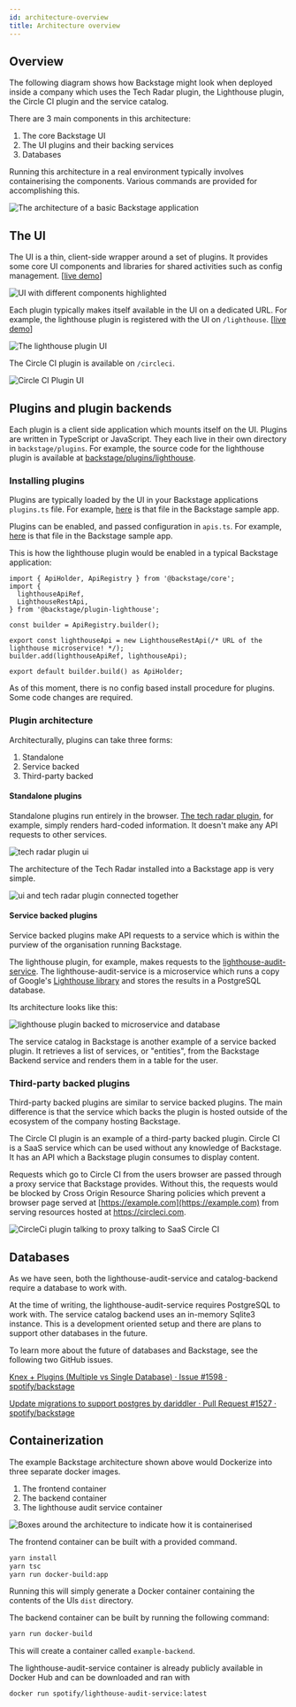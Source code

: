 ```yaml
---
id: architecture-overview
title: Architecture overview
---
```


## Overview

The following diagram shows how Backstage might look when deployed inside a
company which uses the Tech Radar plugin, the Lighthouse plugin, the Circle CI
plugin and the service catalog.

There are 3 main components in this architecture:

1. The core Backstage UI
2. The UI plugins and their backing services
3. Databases

Running this architecture in a real environment typically involves
containerising the components. Various commands are provided for accomplishing
this.

![The architecture of a basic Backstage application](../assets/architecture-overview/backstage-typical-architecture.png)

## The UI

The UI is a thin, client-side wrapper around a set of plugins. It provides some
core UI components and libraries for shared activities such as config
management. [[live demo](https://backstage-demo.roadie.io/)]

![UI with different components highlighted](../assets/architecture-overview/core-vs-plugin-components-highlighted.png)

Each plugin typically makes itself available in the UI on a dedicated URL. For
example, the lighthouse plugin is registered with the UI on `/lighthouse`.
[[live demo](https://backstage-demo.roadie.io/lighthouse)]

![The lighthouse plugin UI](../assets/architecture-overview/lighthouse-plugin.png)

The Circle CI plugin is available on `/circleci`.

![Circle CI Plugin UI](../assets/architecture-overview/circle-ci.png)

## Plugins and plugin backends

Each plugin is a client side application which mounts itself on the UI. Plugins
are written in TypeScript or JavaScript. They each live in their own directory
in `backstage/plugins`. For example, the source code for the lighthouse plugin
is available at
[backstage/plugins/lighthouse](https://github.com/spotify/backstage/tree/master/plugins/lighthouse).

### Installing plugins

Plugins are typically loaded by the UI in your Backstage applications
`plugins.ts` file. For example,
[here](https://github.com/spotify/backstage/blob/master/packages/app/src/plugins.ts)
is that file in the Backstage sample app.

Plugins can be enabled, and passed configuration in `apis.ts`. For example,
[here](https://github.com/spotify/backstage/blob/master/packages/app/src/apis.ts)
is that file in the Backstage sample app.

This is how the lighthouse plugin would be enabled in a typical Backstage
application:

```tsx
import { ApiHolder, ApiRegistry } from '@backstage/core';
import {
  lighthouseApiRef,
  LighthouseRestApi,
} from '@backstage/plugin-lighthouse';

const builder = ApiRegistry.builder();

export const lighthouseApi = new LighthouseRestApi(/* URL of the lighthouse microservice! */);
builder.add(lighthouseApiRef, lighthouseApi);

export default builder.build() as ApiHolder;
```

As of this moment, there is no config based install procedure for plugins. Some
code changes are required.

### Plugin architecture

Architecturally, plugins can take three forms:

1. Standalone
2. Service backed
3. Third-party backed

#### Standalone plugins

Standalone plugins run entirely in the browser.
[The tech radar plugin](https://backstage-demo.roadie.io/tech-radar), for
example, simply renders hard-coded information. It doesn't make any API requests
to other services.

![tech radar plugin ui](../assets/architecture-overview/tech-radar-plugin.png)

The architecture of the Tech Radar installed into a Backstage app is very
simple.

![ui and tech radar plugin connected together](../assets/architecture-overview/tech-radar-plugin-architecture.png)

#### Service backed plugins

Service backed plugins make API requests to a service which is within the
purview of the organisation running Backstage.

The lighthouse plugin, for example, makes requests to the
[lighthouse-audit-service](https://github.com/spotify/lighthouse-audit-service).
The lighthouse-audit-service is a microservice which runs a copy of Google's
[Lighthouse library](https://github.com/GoogleChrome/lighthouse/) and stores the
results in a PostgreSQL database.

Its architecture looks like this:

![lighthouse plugin backed to microservice and database](../assets/architecture-overview/lighthouse-plugin-architecture.png)

The service catalog in Backstage is another example of a service backed plugin.
It retrieves a list of services, or "entities", from the Backstage Backend
service and renders them in a table for the user.

### Third-party backed plugins

Third-party backed plugins are similar to service backed plugins. The main
difference is that the service which backs the plugin is hosted outside of the
ecosystem of the company hosting Backstage.

The Circle CI plugin is an example of a third-party backed plugin. Circle CI is
a SaaS service which can be used without any knowledge of Backstage. It has an
API which a Backstage plugin consumes to display content.

Requests which go to Circle CI from the users browser are passed through a proxy
service that Backstage provides. Without this, the requests would be blocked by
Cross Origin Resource Sharing policies which prevent a browser page served at
[https://example.com](https://example.com) from serving resources hosted at
https://circleci.com.

![CircleCi plugin talking to proxy talking to SaaS Circle CI](../assets/architecture-overview/circle-ci-plugin-architecture.png)

## Databases

As we have seen, both the lighthouse-audit-service and catalog-backend require a
database to work with.

At the time of writing, the lighthouse-audit-service requires PostgreSQL to work
with. The service catalog backend uses an in-memory Sqlite3 instance. This is a
development oriented setup and there are plans to support other databases in the
future.

To learn more about the future of databases and Backstage, see the following two
GitHub issues.

[Knex + Plugins (Multiple vs Single Database) · Issue #1598 · spotify/backstage](https://github.com/spotify/backstage/issues/1598)

[Update migrations to support postgres by dariddler · Pull Request #1527 · spotify/backstage](https://github.com/spotify/backstage/pull/1527#discussion_r450374145)

## Containerization

The example Backstage architecture shown above would Dockerize into three
separate docker images.

1. The frontend container
2. The backend container
3. The lighthouse audit service container

![Boxes around the architecture to indicate how it is containerised](../assets/architecture-overview/containerised.png)

The frontend container can be built with a provided command.

```bash
yarn install
yarn tsc
yarn run docker-build:app
```

Running this will simply generate a Docker container containing the contents of
the UIs `dist` directory.

The backend container can be built by running the following command:

```bash
yarn run docker-build
```

This will create a container called `example-backend`.

The lighthouse-audit-service container is already publicly available in Docker
Hub and can be downloaded and ran with

```bash
docker run spotify/lighthouse-audit-service:latest
```
